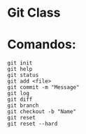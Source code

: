 Git Class
======
# Comandos:

```
git init
git help
git status
git add <file>
git commit -m "Message"
git log
git diff
git branch
git checkout -b "Name"
git reset
git reset --hard
```
